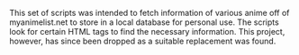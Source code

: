 This set of scripts was intended to fetch information of various anime off of myanimelist.net to store in a local database for personal use. The scripts look for certain HTML tags to find the necessary information. This project, however, has since been dropped as a suitable replacement was found.
